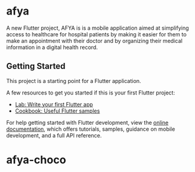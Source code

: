 # afya

A new Flutter project, AFYA is is a mobile application aimed at simplifying access to healthcare for hospital patients by making it easier for them to make an appointment with their doctor and by organizing their medical information in a digital health record.

## Getting Started

This project is a starting point for a Flutter application.

A few resources to get you started if this is your first Flutter project:

- [Lab: Write your first Flutter app](https://docs.flutter.dev/get-started/codelab)
- [Cookbook: Useful Flutter samples](https://docs.flutter.dev/cookbook)

For help getting started with Flutter development, view the
[online documentation](https://docs.flutter.dev/), which offers tutorials,
samples, guidance on mobile development, and a full API reference.
# afya-choco
